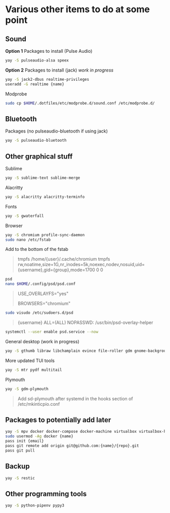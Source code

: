 # Various other items to do at some point

## Sound

**Option 1** Packages to install (Pulse Audio)
```bash
yay -S pulseaudio-alsa speex
```

**Option 2** Packages to install (jack) *work in progress*
```bash
yay -S jack2-dbus realtime-privileges
useradd -G realtime {name}
```

Modprobe
```bash
sudo cp $HOME/.dotfiles/etc/modprobe.d/sound.conf /etc/modprobe.d/
```

## Bluetooth

Packages (no pulseaudio-bluetooth if using jack)
```bash
yay -S pulseaudio-bluetooth
```

## Other graphical stuff

Sublime
```bash
yay -S sublime-text sublime-merge
```

Alacritty
```bash
yay -S alacritty alacritty-terminfo
```

Fonts
```bash
yay -S gwaterfall
```

Browser
```bash
yay -S chromium profile-sync-daemon
sudo nano /etc/fstab
```
Add to the bottom of the fstab
> tmpfs /home/{user}/.cache/chromium tmpfs rw,noatime,size=1G,nr_inodes=5k,noexec,nodev,nosuid,uid={username},gid={group},mode=1700 0 0

```bash
psd
nano $HOME/.config/psd/psd.conf
```
> USE_OVERLAYFS="yes"
>
> BROWSERS="chromium"

```bash
sudo visudo /etc/sudoers.d/psd
```
> {username} ALL=(ALL) NOPASSWD: /usr/bin/psd-overlay-helper

```bash
systemctl --user enable psd.service --now
```

General desktop (work in progress)
```bash
yay -S gthumb libraw libchamplain evince file-roller gdm gnome-backgrounds gnome-calculator gnome-clocks gnome-characters gnome-control-center gnome-font-viewer gnome-keyring gnome-menus gnome-screenshot gnome-session gnome-settings-daemon gnome-shell mutter nautilus sushi tracker xdg-user-dirs-gtk gnome-logs gnome-tweaks alacarte gnome-shell-extensions gnome-shell-extension-dash-to-dock gnome-shell-extension-impatience-git dconf-editor chrome-gnome-shell ffmpegthumbnailer gst-libav
```

More updated TUI tools
```bash
yay -S mtr pydf multitail
```

Plymouth
```bash
yay -S gdm-plymouth
```
> Add sd-plymouth after systemd in the hooks section of /etc/mkinticpio.conf

## Packages to potentially add later

```bash
yay -S mpv docker docker-compose docker-machine virtualbox virtualbox-host-modules-arch youtube-dl pass pass-otp docker-credential-pass
sudo usermod -Ag docker {name}
pass init {email}
pass git remote add origin git@github.com:{name}/{repo}.git
pass git pull
```

## Backup

```bash
yay -S restic
```

## Other programming tools

```bash
yay -S python-pipenv pypy3
```
